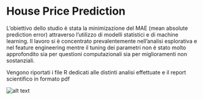 # House Price Prediction

L’obiettivo dello studio è stata la minimizazione
del MAE (mean absolute prediction error) attraverso
l’utilizzo di modelli statistici e di machine learning.
Il lavoro si è concentrato prevalentemente
nell’analisi esplorativa e nel feature engineering
mentre il tuning dei parametri non è stato molto
approfondito sia per questioni computazionali
sia per miglioramenti non sostanziali.

Vengono riportati i file R dedicati alle distinti analisi effettuate e il report scientifico in formato pdf

![alt text](https://miro.medium.com/max/1024/0*YMZOAO8QE4bZ4_Rk.jpg)
